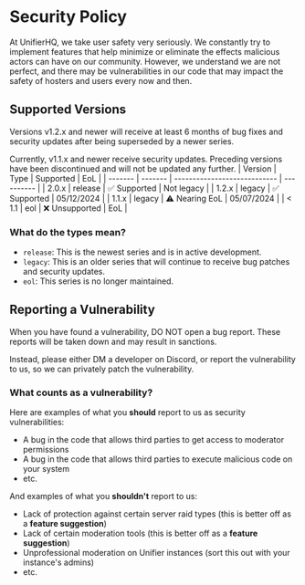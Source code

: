 # Security Policy
At UnifierHQ, we take user safety very seriously. We constantly try to 
implement features that help minimize or eliminate the effects malicious
actors can have on our community. However, we understand we are not 
perfect, and there may be vulnerabilities in our code that may impact 
the safety of hosters and users every now and then.

## Supported Versions
Versions v1.2.x and newer will receive at least 6 months of bug fixes and
security updates after being superseded by a newer series. 

Currently, v1.1.x and newer receive security updates. Preceding versions
have been discontinued and will not be updated any further.
| Version | Type    | Supported                    | EoL        |
| ------- | ------- | ---------------------------- | ---------- |
| 2.0.x   | release | :white_check_mark: Supported | Not legacy |
| 1.2.x   | legacy  | :white_check_mark: Supported | 05/12/2024 |
| 1.1.x   | legacy  | :warning: Nearing EoL        | 05/07/2024 |
| < 1.1   | eol     | :x: Unsupported              | EoL        |

### What do the types mean?
- `release`: This is the newest series and is in active development.
- `legacy`: This is an older series that will continue to receive bug
  patches and security updates.
- `eol`: This series is no longer maintained.

## Reporting a Vulnerability
When you have found a vulnerability, DO NOT open a bug report. These 
reports will be taken down and may result in sanctions.

Instead, please either DM a developer on Discord, or report the 
vulnerability to us, so we can privately patch the vulnerability.

### What counts as a vulnerability?
Here are examples of what you **should** report to us as security
vulnerabilities:
- A bug in the code that allows third parties to get access to moderator
  permissions
- A bug in the code that allows third parties to execute malicious code
  on your system
- etc.

And examples of what you **shouldn't** report to us:
- Lack of protection against certain server raid types (this is better
  off as a **feature suggestion**)
- Lack of certain moderation tools (this is better off as a **feature
  suggestion**)
- Unprofessional moderation on Unifier instances (sort this out with your
  instance's admins)
- etc.
